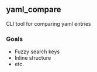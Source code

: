## yaml_compare

CLI tool for comparing yaml entries

### Goals

- Fuzzy search keys
- Inline structure
- etc.

